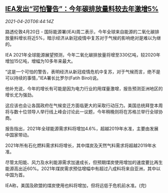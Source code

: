 <!--1618902062000-->
[IEA发出“可怕警告”：今年碳排放量料较去年激增5%](https://cn.reuters.com/article/iea-warning-carbon-emissions-0420-idCNKBS2C70JX)
------

<div><i>2021-04-20T06:44:14Z</i></div><p>路透伦敦4月20日 - 国际能源署(IEA)周二表示，今年全球来自能源的二氧化碳排放量料增长将近5%，暗示经济从新冠疫情中复苏对于气候的影响绝对是难以为继的。</p><p>IEA 2021年全球能源展望预测，今年二氧化碳排放量将增至330亿吨，较2020年增加15亿吨，增幅为10多年来最大。</p><p>“这是一个可怕的警告，表明经济从新冠疫情危机中复苏，对于气候而言，绝不是可以持续的事情，”IEA署长比罗尔(Fatih Birol)说。</p><p>他补充说，今年的增长有可能是因为电力行业的用煤量激增，报告预测亚洲地区的增长尤为强劲。</p><p>这应该也会让各国政府在气候变迁方面临更大的采取行动压力。美国总统拜登本周将与数十位领导人举行线上峰会讨论此一议题，今年稍晚则将在苏格兰举行全球协商。</p><p>报告指出，2021年全球能源需求料将增加4.6%，超越2019年水准，主要由发展中国家带动。</p><p>2021年所有石化燃料需求料将增长，其中煤炭及天然气料需求将超越2019年水准。</p><p>尽管太阳能、风力及水利能源需求加速成长，但预期煤炭使用增加的速度要比再生能源高出近60%。2021年煤炭需求预估增幅中有超过八成料将来自亚洲，其中以中国为首。</p><p>IEA称，美国及欧盟的煤炭使用也料将增加，但将远低于危机前水准。(完)</p>
